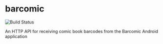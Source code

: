 # barcomic

![Build Status](https://img.shields.io/github/actions/workflow/status/TheGrayDot/barcomic/push_and_pull.yml?branch=main&style=plastic)

An HTTP API for receiving comic book barcodes from the Barcomic Android application
